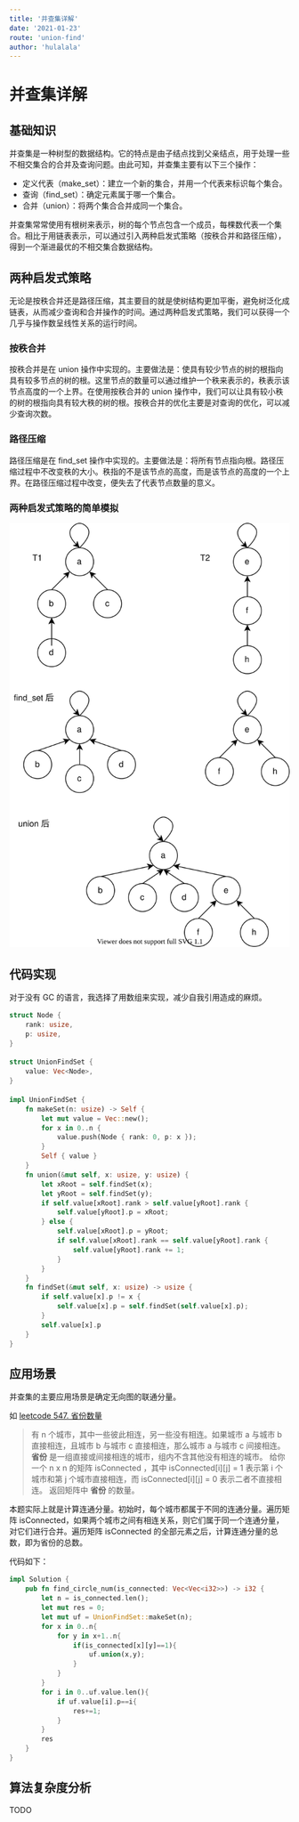 ```yaml
---
title: '并查集详解'
date: '2021-01-23'
route: 'union-find'
author: 'hulalala'
---
```


# 并查集详解

## 基础知识

并查集是一种树型的数据结构。它的特点是由子结点找到父亲结点，用于处理一些不相交集合的合并及查询问题。由此可知，并查集主要有以下三个操作：

- 定义代表（make_set）：建立一个新的集合，并用一个代表来标识每个集合。
- 查询（find_set）：确定元素属于哪一个集合。
- 合并（union）：将两个集合合并成同一个集合。

并查集常常使用有根树来表示，树的每个节点包含一个成员，每棵数代表一个集合。相比于用链表表示，可以通过引入两种启发式策略（按秩合并和路径压缩），得到一个渐进最优的不相交集合数据结构。

## 两种启发式策略

无论是按秩合并还是路径压缩，其主要目的就是使树结构更加平衡，避免树泛化成链表，从而减少查询和合并操作的时间。通过两种启发式策略，我们可以获得一个几乎与操作数呈线性关系的运行时间。

### 按秩合并

按秩合并是在 union 操作中实现的。主要做法是：使具有较少节点的树的根指向具有较多节点的树的根。这里节点的数量可以通过维护一个秩来表示的，秩表示该节点高度的一个上界。在使用按秩合并的 union 操作中，我们可以让具有较小秩的树的根指向具有较大秩的树的根。按秩合并的优化主要是对查询的优化，可以减少查询次数。

### 路径压缩

路径压缩是在 find_set 操作中实现的。主要做法是：将所有节点指向根。路径压缩过程中不改变秩的大小。秩指的不是该节点的高度，而是该节点的高度的一个上界。在路径压缩过程中改变，便失去了代表节点数量的意义。

### 两种启发式策略的简单模拟

![两种启发式策略](../static/images/uf.svg)

## 代码实现

对于没有 GC 的语言，我选择了用数组来实现，减少自我引用造成的麻烦。

```rust
struct Node {
    rank: usize,
    p: usize,
}

struct UnionFindSet {
    value: Vec<Node>,
}

impl UnionFindSet {
    fn makeSet(n: usize) -> Self {
        let mut value = Vec::new();
        for x in 0..n {
            value.push(Node { rank: 0, p: x });
        }
        Self { value }
    }
    fn union(&mut self, x: usize, y: usize) {
        let xRoot = self.findSet(x);
        let yRoot = self.findSet(y);
        if self.value[xRoot].rank > self.value[yRoot].rank {
            self.value[yRoot].p = xRoot;
        } else {
            self.value[xRoot].p = yRoot;
            if self.value[xRoot].rank == self.value[yRoot].rank {
                self.value[yRoot].rank += 1;
            }
        }
    }
    fn findSet(&mut self, x: usize) -> usize {
        if self.value[x].p != x {
            self.value[x].p = self.findSet(self.value[x].p);
        }
        self.value[x].p
    }
}

```

## 应用场景

并查集的主要应用场景是确定无向图的联通分量。

如 [leetcode 547. 省份数量](https://leetcode-cn.com/problems/number-of-provinces/)

> 有 n 个城市，其中一些彼此相连，另一些没有相连。如果城市 a 与城市 b 直接相连，且城市 b 与城市 c 直接相连，那么城市 a 与城市 c 间接相连。
>**省份** 是一组直接或间接相连的城市，组内不含其他没有相连的城市。
>给你一个 n x n 的矩阵 isConnected ，其中 isConnected[i][j] = 1 表示第 i 个城市和第 j 个城市直接相连，而 isConnected[i][j] = 0 表示二者不直接相连。
>返回矩阵中 **省份** 的数量。

本题实际上就是计算连通分量。初始时，每个城市都属于不同的连通分量。遍历矩阵 isConnected，如果两个城市之间有相连关系，则它们属于同一个连通分量，对它们进行合并。遍历矩阵 isConnected 的全部元素之后，计算连通分量的总数，即为省份的总数。

代码如下：

```rust
impl Solution {
    pub fn find_circle_num(is_connected: Vec<Vec<i32>>) -> i32 {
        let n = is_connected.len();
        let mut res = 0;
        let mut uf = UnionFindSet::makeSet(n);
        for x in 0..n{
            for y in x+1..n{
                if(is_connected[x][y]==1){
                    uf.union(x,y);
                }
            }
        }
        for i in 0..uf.value.len(){
            if uf.value[i].p==i{
                res+=1;
            }
        }
        res
    }
}

```

## 算法复杂度分析

TODO
